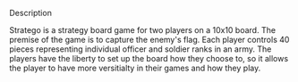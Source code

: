 Description 


Stratego is a strategy board game for two players on a 10x10 board. The premise of the game is to capture the enemy's flag. Each player controls 40 pieces representing individual officer and soldier ranks in an army. The players have the liberty to set up the board how they choose to, so it allows the player to have more versitialty in their games and how they play.

